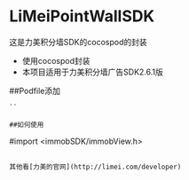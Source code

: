 LiMeiPointWallSDK
=================

这是力美积分墙SDK的cocospod的封装

+ 使用cocospod封装
+ 本项目适用于力美积分墙广告SDK2.6.1版

##Podfile添加
```pod 'LimeiSDK', :git => 'https://github.com/carlosk/LiMeiPointWallSDK'
``

##如何使用

```
#import <immobSDK/immobView.h>
```

其他看[力美的官网](http://limei.com/developer)
